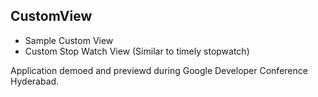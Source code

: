 CustomView
----------

- Sample Custom View
- Custom Stop Watch View (Similar to timely stopwatch)

Application demoed and previewd during Google Developer Conference Hyderabad.


